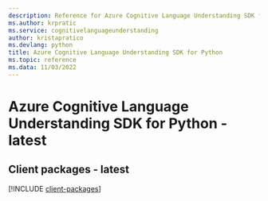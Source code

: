 ```yaml
---
description: Reference for Azure Cognitive Language Understanding SDK for Python
ms.author: krpratic
ms.service: cognitivelanguageunderstanding
author: kristapratico
ms.devlang: python
title: Azure Cognitive Language Understanding SDK for Python
ms.topic: reference
ms.data: 11/03/2022
---
```

# Azure Cognitive Language Understanding SDK for Python - latest

## Client packages - latest
[!INCLUDE [client-packages](cognitive-language-understanding-client-index.md)]
